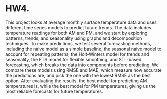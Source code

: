 # HW4.
This project looks at average monthly surface temperature data and uses different time series models to predict future trends. The data includes temperature readings for both AM and PM, and we start by exploring patterns, trends, and seasonality using graphs and decomposition techniques. To make predictions, we test several forecasting methods, including the naive model as a simple baseline, the seasonal naive model to account for repeating patterns, the Holt-Winters model for trends and seasonality, the ETS model for flexible smoothing, and STL-based forecasting, which breaks the data into components before predicting. We compare these models using RMSE and MAE, which measure how accurate the predictions are, and pick the one with the lowest RMSE as the best option. After evaluating the results, the best model for predicting AM temperatures is, while the best model for PM temperatures, giving us the most reliable forecasts for future temperatures.

